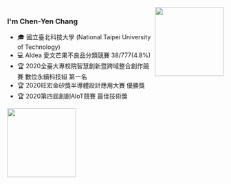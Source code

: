 <!--
**BlackyYen/BlackyYen** is a ✨ _special_ ✨ repository because its `README.md` (this file) appears on your GitHub profile.

Here are some ideas to get you started:

- 🔭 I’m currently working on ...
- 🌱 I’m currently learning ...
- 👯 I’m looking to collaborate on ...
- 🤔 I’m looking for help with ...
- 💬 Ask me about ...
- 📫 How to reach me: ...
- 😄 Pronouns: ...
- ⚡ Fun fact: ...
-->

<img height="160" align="right" src="https://github-readme-stats.vercel.app/api?username=BlackyYen&show_icons=True&count_private=True" />

### I'm Chen-Yen Chang

- 🎓 國立臺北科技大學 (National Taipei University of Technology)
- 💻 AIdea 愛文芒果不良品分類競賽 38/777(4.8%)
- 🏆 2020全臺大專校院智慧創新暨跨域整合創作競賽 數位永續科技組 第一名
- 🏆 2020旺宏金矽獎半導體設計應用大賽 優勝獎
- 🏆 2020第四屆創創AIoT競賽 最佳技術獎

<img height="160" align="center" src="https://github-profile-trophy.vercel.app/?username=BlackyYen&column=7&margin-w=5" />
